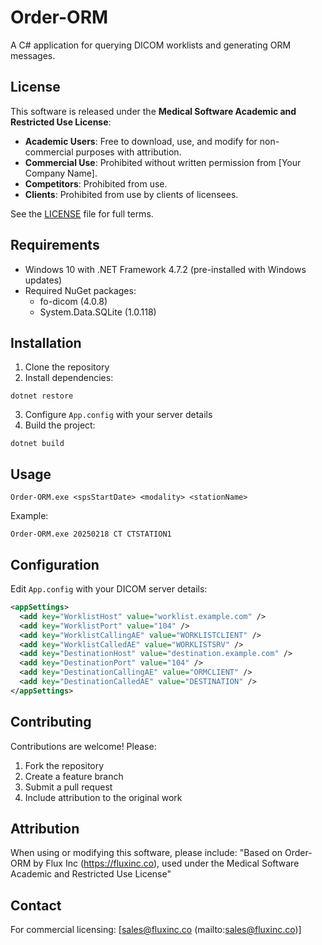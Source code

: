 # Order-ORM

A C# application for querying DICOM worklists and generating ORM messages.

## License

This software is released under the **Medical Software Academic and Restricted Use License**:
- **Academic Users**: Free to download, use, and modify for non-commercial purposes with attribution.
- **Commercial Use**: Prohibited without written permission from [Your Company Name].
- **Competitors**: Prohibited from use.
- **Clients**: Prohibited from use by clients of licensees.

See the [LICENSE](LICENSE) file for full terms.

## Requirements

- Windows 10 with .NET Framework 4.7.2 (pre-installed with Windows updates)
- Required NuGet packages:
  - fo-dicom (4.0.8)
  - System.Data.SQLite (1.0.118)

## Installation

1. Clone the repository
2. Install dependencies:
```
dotnet restore
```
3. Configure `App.config` with your server details
4. Build the project:
```
dotnet build
```

## Usage
```
Order-ORM.exe <spsStartDate> <modality> <stationName>
```

Example:

```
Order-ORM.exe 20250218 CT CTSTATION1
```


## Configuration

Edit `App.config` with your DICOM server details:
```xml
<appSettings>
  <add key="WorklistHost" value="worklist.example.com" />
  <add key="WorklistPort" value="104" />
  <add key="WorklistCallingAE" value="WORKLISTCLIENT" />
  <add key="WorklistCalledAE" value="WORKLISTSRV" />
  <add key="DestinationHost" value="destination.example.com" />
  <add key="DestinationPort" value="104" />
  <add key="DestinationCallingAE" value="ORMCLIENT" />
  <add key="DestinationCalledAE" value="DESTINATION" />
</appSettings>
```

## Contributing

Contributions are welcome! Please:

1. Fork the repository
2. Create a feature branch
3. Submit a pull request
4. Include attribution to the original work

## Attribution

When using or modifying this software, please include:
"Based on Order-ORM by Flux Inc (https://fluxinc.co), used under the Medical Software Academic and Restricted Use License"

## Contact

For commercial licensing: [sales@fluxinc.co (mailto:sales@fluxinc.co)]
